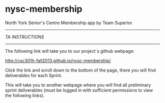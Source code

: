 nysc-membership
===============

North York Senior's Centre Membership app by Team Superior

*****************
*TA INSTRUCTIONS*
*****************

The following link will take you to our project`s github webpage:

http://csc301h-fall2013.github.io/nysc-membership/

Click the link and scroll down to the bottom of the page, there you will find deliverables for each Sprint.

This will take you to another webpage where you will find all preliminary sprint deliverables (must be logged in 
with sufficient permissions to view the following links).

  
